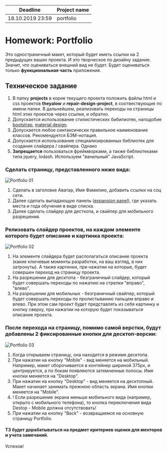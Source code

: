 | Deadline  | Project name |
|-----------|--------------|
| 18.10.2019 23:59 | portfolio |

# Homework: Portfolio

Это одностраничный макет, который будет иметь ссылки на 2 предыдущих ваших проекта. И это творческое по дизайну задание. Значит, что оцениваться внешний вид не будет. Будет оцениваться только **функциональная часть** приложения.

## Техническое задание

1. В папку **projects** в корне текущего проекта положить файлы html и css проектов **theyalow** и **repair-design-project**, в соотвествующие по имени папки. В дальнейшем, реализовать переходы на страницы html этих проектов через ссылки, и обратно.
2. Допускается использование стилистических бибилиотек, наподобие [bootstrap](https://getbootstrap.com/), [material design](https://material.io/).
3. Допускается любое синтаксически правильное наименование классов. Рекомендуется БЭМ-нотация.
4. Допускается использование специализированных библиотек для создания слайдера / свайпера. Однако
5. **Запрещается** пользоваться фреймворками, а также библиотеками типа jquery, lodash. Используем "ванильный" JavaScript.

### Сделать страницу, представленного ниже вида:

![Portfolio 01](https://github.com/rolling-scopes-school/tasks/blob/master/tasks/stage-1/portfolio/Portfolio01.png?raw=true "Portfolio 01")

1. Сделать в заголовке Аватар, Имя Фамилию, добавить ссылки на соц сети.
2. Далее сделать выпадающую панель ([expansion panel](https://material.io/archive/guidelines/components/expansion-panels.html)), где указать места и года обучения в виде списка.
3. Далее сделать слайдер для десткопа, и свайпер для мобильного разрешения.

### Релизовать слайдер проектов, на каждом элементе которого будет описание и картинка проекта:

![Portfolio 02](https://github.com/rolling-scopes-school/tasks/blob/master/tasks/stage-1/portfolio/Portfolio02.png?raw=true "Portfolio 02")

1. На элементе слайдера будет располагаться описание проекта (какие ключевые моменты разработки, на ваш взгляд, в них затронуты). А также картинки, при нажатии на которые, будет совершен переход на страницу проекта.
2. На разрешении для десктопа - безграничный слайдер, который будет совершать переходы по нажатию на стрелки "вправо", "влево". 
3. На разрешении для мобильных - безграничный свайпер, который будет совершать переходы по пролистыванию пальцем вправо и влево. При этом сам проект будет представлять из себя картинку и кнопку сверху, при нажатии на которую будет показываться описание проекта.

### После перехода на страницу, помимо самой верстки, будут добавлены 2 фиксированные кнопки для десктоп-версии:

![Portfolio 03](https://github.com/rolling-scopes-school/tasks/blob/master/tasks/stage-1/portfolio/Portfolio03.png?raw=true "Portfolio 02")

1. Когда открываем страницу, она находится в режиме десктопа.
2. При нажатии на кнопку "Mobile" - вид меняется на мобильный. Например, макет оборочивается в контейнер шириной 375px, и центрируется, а по бокам появляются затемненные полосы. Имя кнопки меняется на "Desktop".
3. При нажатии на кнопку "Desktop" - вид меняется на десктопный. Макет начинает занимать прежнюю область экрана. Имя кнопки меняется на "Mobile".
4. ! Если разрешение экрана меньше мобильного вида (например, открыто с мобильного телефона), то кнопка переключения вида Destop - Mobile должна отсутствовать!
5. При нажатии на кнопку "Back" - возвращаемся на основную страницу Portfolio.


#### ТЗ будет дорабатываться на предмет критериев оценки для менторов и учета замечаний.

Успехов!
